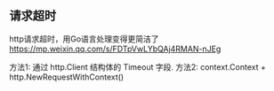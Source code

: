## 请求超时     
http请求超时，用Go语言处理变得更简洁了
    https://mp.weixin.qq.com/s/FDTpVwLYbQAj4RMAN-nJEg

方法1: 通过 http.Client 结构体的 Timeout 字段.
方法2: context.Context + http.NewRequestWithContext()


